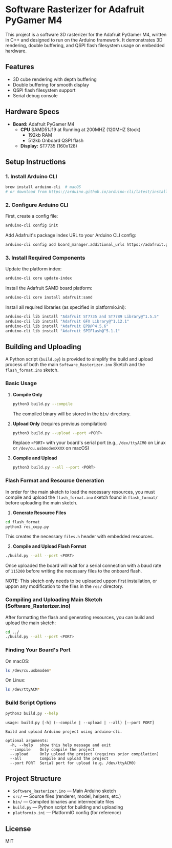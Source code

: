 # Software Rasterizer for Adafruit PyGamer M4

This project is a software 3D rasterizer for the Adafruit PyGamer M4, written in C++ and designed to run on the Arduino framework. It demonstrates 3D rendering, double buffering, and QSPI flash filesystem usage on embedded hardware.

## Features
- 3D cube rendering with depth buffering
- Double buffering for smooth display
- QSPI flash filesystem support
- Serial debug console

## Hardware Specs
- **Board:** Adafruit PyGamer M4
  - **CPU** SAMD51J19 at Running at 200MHZ (120MHZ Stock)
    - 192kb RAM
    - 512kb Onboard QSPI flash
  - **Display:** ST7735 (160x128)

## Setup Instructions

### 1. Install Arduino CLI
```sh
brew install arduino-cli  # macOS
# or download from https://arduino.github.io/arduino-cli/latest/installation/
```

### 2. Configure Arduino CLI
First, create a config file:
```sh
arduino-cli config init
```

Add Adafruit's package index URL to your Arduino CLI config:
```sh
arduino-cli config add board_manager.additional_urls https://adafruit.github.io/arduino-board-index/package_adafruit_index.json
```

### 3. Install Required Components
Update the platform index:
```sh
arduino-cli core update-index
```

Install the Adafruit SAMD board platform:
```sh
arduino-cli core install adafruit:samd
```

Install all required libraries (as specified in platformio.ini):
```sh
arduino-cli lib install "Adafruit ST7735 and ST7789 Library@^1.5.5"
arduino-cli lib install "Adafruit GFX Library@^1.12.1"
arduino-cli lib install "Adafruit EPD@^4.5.6"
arduino-cli lib install "Adafruit SPIFlash@^5.1.1"
```

## Building and Uploading
A Python script (`build.py`) is provided to simplify the build and upload process of both the main ```Software_Rasterizer.ino``` Sketch and the ```flash_format.ino``` sketch.

### Basic Usage

1. **Compile Only**
   ```sh
   python3 build.py --compile
   ```
   The compiled binary will be stored in the `bin/` directory.

2. **Upload Only** (requires previous compilation)
   ```sh
   python3 build.py --upload --port <PORT>
   ```
   Replace `<PORT>` with your board's serial port (e.g., `/dev/ttyACM0` on Linux or `/dev/cu.usbmodemXXXX` on macOS)

3. **Compile and Upload**
   ```sh
   python3 build.py --all --port <PORT>
   ```

### Flash Format and Resource Generation
In order for the main sketch to load the necessary resources, you must compile and upload the ```flash_format.ino``` sketch found in ```flash_format/``` before uploading the main sketch.

1. **Generate Resource Files**
  ```sh
  cd flash_format
  python3 res_copy.py
  ```
  This creates the necessary `files.h` header with embedded resources.

2. **Compile and Upload Flash Format**
  ```sh
  ./build.py --all --port <PORT>
  ```
  Once uploaded the board will wait for a serial connection with a baud rate of ```115200``` before writing the necessary files to the onboard flash.

  NOTE: This sketch only needs to be uploaded uppon first installation, or uppon any modification to the files in the ```res/``` directory.

### Compiling and Uploading Main Sketch (Software_Rasterizer.ino)

After formatting the flash and generating resources, you can build and upload the main sketch:

```sh
cd ../
./build.py --all --port <PORT>
```

### Finding Your Board's Port

On macOS:
```sh
ls /dev/cu.usbmodem*
```

On Linux:
```sh
ls /dev/ttyACM*
```

### Build Script Options
```sh
python3 build.py --help
```

```
usage: build.py [-h] (--compile | --upload | --all) [--port PORT]

Build and upload Arduino project using arduino-cli.

optional arguments:
  -h, --help   show this help message and exit
  --compile    Only compile the project
  --upload     Only upload the project (requires prior compilation)
  --all        Compile and upload the project
  --port PORT  Serial port for upload (e.g. /dev/ttyACM0)
```

## Project Structure
- `Software_Rasterizer.ino` — Main Arduino sketch
- `src/` — Source files (renderer, model, helpers, etc.)
- `bin/` — Compiled binaries and intermediate files
- `build.py` — Python script for building and uploading
- `platformio.ini` — PlatformIO config (for reference)

## License
MIT

